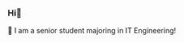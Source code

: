 ### Hi👋
🔭 I am a senior student majoring in IT Engineering!

<!--
**skybrightblue1/skybrightblue1** is a ✨ _special_ ✨ repository because its `README.md` (this file) appears on your GitHub profile.

Here are some ideas to get you started:

-  working on ...
-  ...
- 👯 I’m looking to collaborate on ...
- 🤔 I’m looking for help with ...
- 💬 Ask me about ...
- 📫 How to reach me: ...
- 😄 Pronouns: ...
- ⚡ Fun fact: ...
-->
  <div align=center>

	
  </div>
